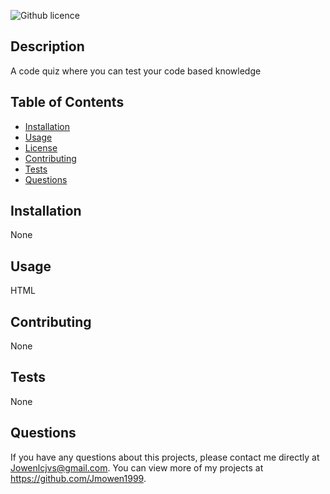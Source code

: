 ![Github licence](http://img.shields.io/badge/license-undefined-blue.svg)

## Description 
A code quiz where you can test your code based knowledge
## Table of Contents
* [Installation](#installation)
* [Usage](#usage)
* [License](#license)
* [Contributing](#contributing)
* [Tests](#tests)
* [Questions](#questions)

## Installation 
None
## Usage 
HTML
## Contributing 
None
## Tests
None
## Questions
If you have any questions about this projects, please contact me directly at Jowenlcjvs@gmail.com. You can view more of my projects at https://github.com/Jmowen1999.